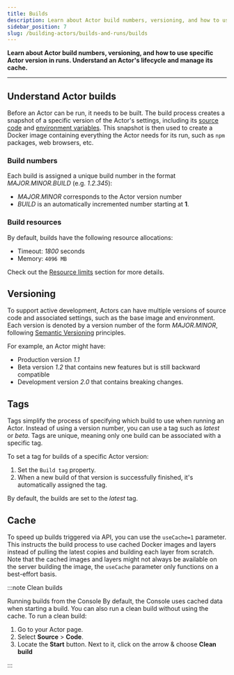 ```yaml
---
title: Builds
description: Learn about Actor build numbers, versioning, and how to use specific Actor version in runs. Understand an Actor's lifecycle and manage its cache.
sidebar_position: 7
slug: /building-actors/builds-and-runs/builds
---
```


**Learn about Actor build numbers, versioning, and how to use specific Actor version in runs. Understand an Actor's lifecycle and manage its cache.**

---

## Understand Actor builds

Before an Actor can be run, it needs to be built. The build process creates a snapshot of a specific version of the Actor's settings, including its [source code](/platform/building-actors/actor-definition/source-code) and [environment variables](///platform/building-actors/programming-interface/environment-variables). This snapshot is then used to create a Docker image containing everything the Actor needs for its run, such as `npm` packages, web browsers, etc.

### Build numbers

Each build is assigned a unique build number in the format _MAJOR\.MINOR\.BUILD_ (e.g. _1\.2\.345_):

- _MAJOR\.MINOR_ corresponds to the Actor version number
- _BUILD_ is an automatically incremented number starting at **1**.

### Build resources

By default, builds have the following resource allocations:

- Timeout: _1800_ seconds
- Memory: `4096 MB`

Check out the [Resource limits](///platform/using-actors/usage-and-resources) section for more details.

## Versioning

To support active development, Actors can have multiple versions of source code and associated settings, such as the base image and environment. Each version is denoted by a version number of the form _MAJOR.MINOR_, following [Semantic Versioning](https://semver.org/) principles.

For example, an Actor might have:

- Production version _1.1_
- Beta version _1.2_ that contains new features but is still backward compatible
- Development version _2.0_ that contains breaking changes.

## Tags

Tags simplify the process of specifying which build to use when running an Actor. Instead of using a version number, you can use a tag such as _latest_ or _beta_. Tags are unique, meaning only one build can be associated with a specific tag.

To set a tag for builds of a specific Actor version:

1. Set the `Build tag` property.
2. When a new build of that version is successfully finished, it's automatically assigned the tag.

By default, the builds are set to the _latest_ tag.

## Cache

To speed up builds triggered via API, you can use the `useCache=1` parameter. This instructs the build process to use cached Docker images and layers instead of pulling the latest copies and building each layer from scratch. Note that the cached images and layers might not always be available on the server building the image, the `useCache` parameter only functions on a best-effort basis.

:::note Clean builds

Running builds from the Console By default, the Console uses cached data when starting a build. You can also run a clean build without using the cache. To run a clean build:

1. Go to your Actor page.
2. Select **Source** > **Code**.
3. Locate the **Start** button. Next to it, click on the arrow & choose **Clean build**

:::
